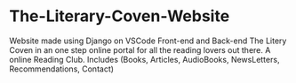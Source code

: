 # The-Literary-Coven-Website
Website made using Django on VSCode Front-end and Back-end
The Litery Coven in an one step online portal for all the reading lovers out there. A online Reading Club. Includes (Books, Articles, AudioBooks, NewsLetters, Recommendations, Contact)

